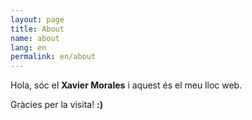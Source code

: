 ```yaml
---
layout: page
title: About
name: about
lang: en
permalink: en/about
---
```


Hola, sóc el **Xavier Morales** i aquest és el meu lloc web.

Gràcies per la visita! **:)**
